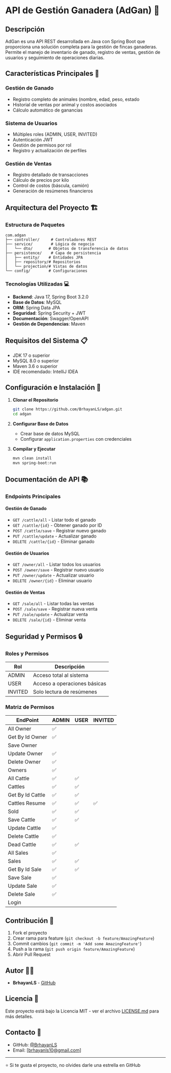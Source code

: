 # API de Gestión Ganadera (AdGan) 🐄

## Descripción
AdGan es una API REST desarrollada en Java con Spring Boot que proporciona una solución completa para la gestión de fincas ganaderas. Permite el manejo de inventario de ganado, registro de ventas, gestión de usuarios y seguimiento de operaciones diarias.

## Características Principales 🌟

### Gestión de Ganado
- Registro completo de animales (nombre, edad, peso, estado
- Historial de ventas por animal y costos asociados
- Cálculo automático de ganancias

### Sistema de Usuarios
- Múltiples roles (ADMIN, USER, INVITED)
- Autenticación JWT
- Gestión de permisos por rol
- Registro y actualización de perfiles

### Gestión de Ventas
- Registro detallado de transacciones
- Cálculo de precios por kilo
- Control de costos (báscula, camión)
- Generación de resúmenes financieros

## Arquitectura del Proyecto 🏗️

### Estructura de Paquetes
```
com.adgan
├── controller/     # Controladores REST
├── service/        # Lógica de negocio
│   └── dto/       # Objetos de transferencia de datos
├── persistence/    # Capa de persistencia
│   ├── entity/    # Entidades JPA
│   ├── repository/# Repositorios
│   └── projection/# Vistas de datos
└── config/        # Configuraciones
```

### Tecnologías Utilizadas 💻
- **Backend**: Java 17, Spring Boot 3.2.0
- **Base de Datos**: MySQL
- **ORM**: Spring Data JPA
- **Seguridad**: Spring Security + JWT
- **Documentación**: Swagger/OpenAPI
- **Gestión de Dependencias**: Maven

## Requisitos del Sistema 📋
- JDK 17 o superior
- MySQL 8.0 o superior
- Maven 3.6 o superior
- IDE recomendado: IntelliJ IDEA

## Configuración e Instalación 🚀

1. **Clonar el Repositorio**
   ```bash
   git clone https://github.com/BrhayanLS/adgan.git
   cd adgan
   ```

2. **Configurar Base de Datos**
   - Crear base de datos MySQL
   - Configurar `application.properties` con credenciales

3. **Compilar y Ejecutar**
   ```bash
   mvn clean install
   mvn spring-boot:run
   ```

## Documentación de API 📚

### Endpoints Principales

#### Gestión de Ganado
- `GET /cattle/all` - Listar todo el ganado
- `GET /cattle/{id}` - Obtener ganado por ID
- `POST /cattle/save` - Registrar nuevo ganado
- `PUT /cattle/update` - Actualizar ganado
- `DELETE /cattle/{id}` - Eliminar ganado

#### Gestión de Usuarios
- `GET /owner/all` - Listar todos los usuarios
- `POST /owner/save` - Registrar nuevo usuario
- `PUT /owner/update` - Actualizar usuario
- `DELETE /owner/{id}` - Eliminar usuario

#### Gestión de Ventas
- `GET /sale/all` - Listar todas las ventas
- `POST /sale/save` - Registrar nueva venta
- `PUT /sale/update` - Actualizar venta
- `DELETE /sale/{id}` - Eliminar venta

## Seguridad y Permisos 🔒

### Roles y Permisos
| Rol     | Descripción                    |
|---------|--------------------------------|
| ADMIN   | Acceso total al sistema        |
| USER    | Acceso a operaciones básicas   |
| INVITED | Solo lectura de resúmenes      |

### Matriz de Permisos

| EndPoint           | ADMIN | USER | INVITED |
| ------------------ | ----- | ---- | ------- |
| All Owner       |  ✅   |      |         |
| Get By Id Owner |  ✅   |      |         |
| Save Owner      |       |       |         |
| Update Owner    |  ✅   |      |         |
| Delete Owner    |  ✅   |      |         |
| Owners          |  ✅   |      |         |
| All Cattle      |  ✅   |  ✅  |         |
| Cattles         |  ✅   |  ✅  |         |
| Get By Id Cattle|  ✅   |  ✅  |         |
| Cattles Resume  |  ✅   |  ✅  |    ✅   |
| Sold            |  ✅   |  ✅  |         |
| Save Cattle     |  ✅   |  ✅  |         |
| Update Cattle   |  ✅   |      |         |
| Delete Cattle   |  ✅   |      |         |
| Dead Cattle     |  ✅   |  ✅  |         |
| All Sales       |  ✅   |      |         |
| Sales           |  ✅   |  ✅  |         |
| Get By Id Sale  |  ✅   |  ✅  |         |
| Save Sale       |  ✅   |      |         |
| Update Sale     |  ✅   |      |         |
| Delete Sale     |  ✅   |      |         |
| Login           |       |      |         |

## Contribución 🤝
1. Fork el proyecto
2. Crear rama para feature (`git checkout -b feature/AmazingFeature`)
3. Commit cambios (`git commit -m 'Add some AmazingFeature'`)
4. Push a la rama (`git push origin feature/AmazingFeature`)
5. Abrir Pull Request

## Autor 👨‍💻
- **BrhayanLS** - [GitHub](https://github.com/BrhayanLS)

## Licencia 📄
Este proyecto está bajo la Licencia MIT - ver el archivo [LICENSE.md](LICENSE.md) para más detalles.

## Contacto 📧
- GitHub: [@BrhayanLS](https://github.com/BrhayanLS)
- Email: [brhayanls10@gmail.com]

---
⭐️ Si te gusta el proyecto, no olvides darle una estrella en GitHub
